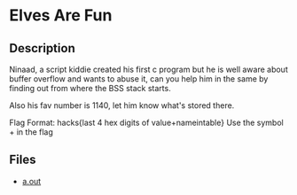 # Elves Are Fun

## Description

Ninaad, a script kiddie created his first c program but he is well aware about buffer overflow and wants to abuse it, can you help him in the same by finding out from where the BSS stack starts. 
Also his fav number is 1140, let him know what's stored there.

Flag Format: hacks{last 4 hex digits of value+nameintable} Use the symbol + in the flag

## Files

* [a.out](<files/a.out>)

